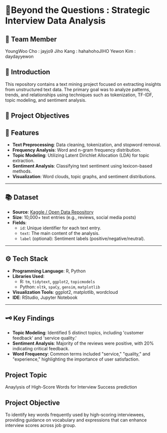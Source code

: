 🍊Beyond the Questions : Strategic Interview Data Analysis
=

## 🏫 Team Member
YoungWoo Cho	: jayjo9
Jiho Kang	: hahahohoJIHO
Yewon Kim	: daydayyewon


## 📸 Introduction
This repository contains a text mining project focused on extracting insights from unstructured text data. 
The primary goal was to analyze patterns, trends, and relationships using techniques such as tokenization, 
TF-IDF, topic modeling, and sentiment analysis.


## 📍 Project Objectives


## 🔎 Features 
- **Text Preprocessing**: Data cleaning, tokenization, and stopword removal.
- **Frequency Analysis**: Word and n-gram frequency distribution.
- **Topic Modeling**: Utilizing Latent Dirichlet Allocation (LDA) for topic extraction.
- **Sentiment Analysis**: Classifying text sentiment using lexicon-based methods.
- **Visualization**: Word clouds, topic graphs, and sentiment distributions.
---
## 📚 Dataset
- **Source**: [Kaggle / Open Data Repository](https://www.kaggle.com/)
- **Size**: 10,000+ text entries (e.g., reviews, social media posts)
- **Fields**:
  - `id`: Unique identifier for each text entry.
  - `text`: The main content of the analysis.
  - `label` (optional): Sentiment labels (positive/negative/neutral).

---
## ⚙️ Tech Stack
- **Programming Language**: R, Python
- **Libraries Used**:
  - R: `tm`, `tidytext`, `ggplot2`, `topicmodels`
  - Python: `nltk`, `spaCy`, `gensim`, `matplotlib`
- **Visualization Tools**: ggplot2, matplotlib, wordcloud
- **IDE**: RStudio, Jupyter Notebook

---
## 🗝️ Key Findings
- **Topic Modeling**: Identified 5 distinct topics, including 'customer feedback' and 'service quality.'
- **Sentiment Analysis**: Majority of the reviews were positive, with 20% indicating critical feedback.
- **Word Frequency**: Common terms included "service," "quality," and "experience," highlighting the importance of user satisfaction.



Project Topic
-
Anaylysis of High-Score Words for Interview Success prediction

Project Objective
-
To identify key words frequently used by high-scoring interviewees, providing guidance on vocabulary and expressions that can enhance interview scores across job group.









